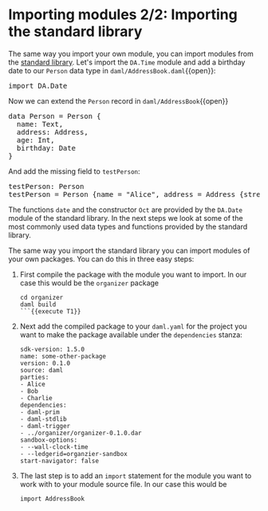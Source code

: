 # Importing modules 2/2: Importing the standard library

The same way you import your own module, you can import modules from the [standard
library](https://docs.daml.com/daml/stdlib/index.html). Let's import the `DA.Time` module and add a
birthday date to our `Person` data type in `daml/AddressBook.daml`{{open}}:

<pre class="file" data-target="clipboard">
import DA.Date
</pre>

Now we can extend the `Person` record in `daml/AddressBook`{{open}}

<pre class="file" data-target="clipboard">
data Person = Person {
  name: Text,
  address: Address,
  age: Int,
  birthday: Date
}
</pre>

And add the missing field to `testPerson`:

<pre class=file data-target="clipboard">
testPerson: Person
testPerson = Person {name = "Alice", address = Address {street = "RabbitStreet", city = "TheBigUnknown", country = "Wonderland"}, age = 7, birthday = date 30 Oct 2013}
</pre>

The functions `date` and the constructor `Oct` are provided by the `DA.Date` module of the standard
library. In the next steps we look at some of the most commonly used data types and functions
provided by the standard library.

The same way you import the standard library you can import modules of your own packages. You can do
this in three easy steps:

1. First compile the package with the module you want to import. In our case this would be the
   `organizer` package

    ```
    cd organizer
    daml build
    ```{{execute T1}}

2. Next add the compiled package to your `daml.yaml` for the project you want to make the package
   available under the `dependencies` stanza:

    ```
    sdk-version: 1.5.0
    name: some-other-package
    version: 0.1.0
    source: daml
    parties:
    - Alice
    - Bob
    - Charlie
    dependencies:
    - daml-prim
    - daml-stdlib
    - daml-trigger
    - ../organizer/organizer-0.1.0.dar
    sandbox-options:
    - --wall-clock-time
    - --ledgerid=organzier-sandbox
    start-navigator: false
    ```

3. The last step is to add an `import` statement for the module you want to work with to your
   module source file. In our case this would be

    ```
    import AddressBook
    ```
